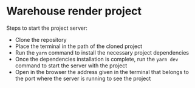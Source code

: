 # Warehouse render project

Steps to start the project server:

- Clone the repository
- Place the terminal in the path of the cloned project
- Run the ``yarn`` command to install the necessary project dependencies
- Once the dependencies installation is complete, run the ``yarn dev`` command to start the server with the project
- Open in the browser the address given in the terminal that belongs to the port where the server is running to see the project

